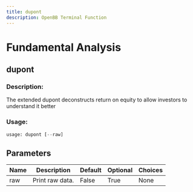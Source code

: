 ```yaml
---
title: dupont
description: OpenBB Terminal Function
---
```


# Fundamental Analysis

## dupont

### Description: 

The extended dupont deconstructs return on equity to allow investors to understand it better

### Usage: 
```python
usage: dupont [--raw]
```

## Parameters

| Name | Description | Default | Optional | Choices |
| ---- | ----------- | ------- | -------- | ------- |
| raw | Print raw data. | False | True | None |


